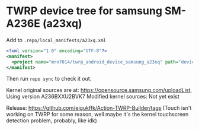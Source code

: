 # TWRP device tree for samsung SM-A236E (a23xq)

Add to
`.repo/local_manifests/a23xq.xml`

```xml
<?xml version="1.0" encoding="UTF-8"?>
<manifest>
  <project name="mrx7014/twrp_android_device_samsung_a23xq" path="device/samsung/a23xq" remote="github" revision="twrp_a23xq" />
</manifest>

```
Then run `repo sync` to check it out.

Kernel original sources are at: https://opensource.samsung.com/uploadList, Using version A236BXXU2BVK7
Modified kernel sources: Not yet exist

Release: https://github.com/eigukffk/Action-TWRP-Builder/tags (Touch isn't working on TWRP for some reason, well maybe it's the kernel touchscreen detection problem, probably, like idk)

